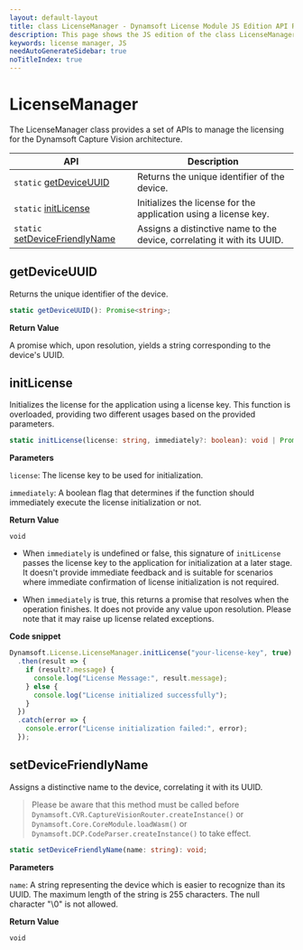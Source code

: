 ```yaml
---
layout: default-layout
title: class LicenseManager - Dynamsoft License Module JS Edition API Reference
description: This page shows the JS edition of the class LicenseManager in Dynamsoft License Module.
keywords: license manager, JS
needAutoGenerateSidebar: true
noTitleIndex: true
---
```

<!--v3.0.20--Updated on 11/23/2023-->

# LicenseManager

The LicenseManager class provides a set of APIs to manage the licensing for the Dynamsoft Capture Vision architecture.

| API                                                      | Description                                                             |
| -------------------------------------------------------- | ----------------------------------------------------------------------- |
| `static` [getDeviceUUID](#getdeviceuuid)                 | Returns the unique identifier of the device.                            |
| `static` [initLicense](#initlicense)                     | Initializes the license for the application using a license key.        |
| `static` [setDeviceFriendlyName](#setdevicefriendlyname) | Assigns a distinctive name to the device, correlating it with its UUID. |

## getDeviceUUID

Returns the unique identifier of the device.

```typescript
static getDeviceUUID(): Promise<string>;
```

**Return Value**

A promise which, upon resolution, yields a string corresponding to the device's UUID.

## initLicense

Initializes the license for the application using a license key. This function is overloaded, providing two different usages based on the provided parameters.

```typescript
static initLicense(license: string, immediately?: boolean): void | Promise<void>;
```

**Parameters**

`license`: The license key to be used for initialization.

`immediately`: A boolean flag that determines if the function should immediately execute the license initialization or not.

**Return Value**

`void`

* When `immediately` is undefined or false, this signature of `initLicense` passes the license key to the application for initialization at a later stage. It doesn't provide immediate feedback and is suitable for scenarios where immediate confirmation of license initialization is not required.

* When `immediately` is true, this returns a promise that resolves when the operation finishes. It does not provide any value upon resolution. Please note that it may raise up license related exceptions.

**Code snippet**

```javascript
Dynamsoft.License.LicenseManager.initLicense("your-license-key", true)
  .then(result => {
    if (result?.message) {
      console.log("License Message:", result.message);
    } else {
      console.log("License initialized successfully");
    }
  })
  .catch(error => {
    console.error("License initialization failed:", error);
  });
```

## setDeviceFriendlyName

Assigns a distinctive name to the device, correlating it with its UUID.

> Please be aware that this method must be called before `Dynamsoft.CVR.CaptureVisionRouter.createInstance()` or `Dynamsoft.Core.CoreModule.loadWasm()` or `Dynamsoft.DCP.CodeParser.createInstance()` to take effect.

```typescript
static setDeviceFriendlyName(name: string): void;
```

**Parameters**

`name`: A string representing the device which is easier to recognize than its UUID. The maximum length of the string is 255 characters. The null character "\0" is not allowed.

**Return Value**

`void`
